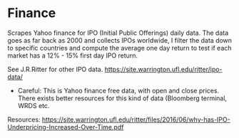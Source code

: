 # Finance

Scrapes Yahoo finance for IPO (Initial Public Offerings) daily data. The data goes as far back as 2000 and collects IPOs worldwide, I filter the data down to specific countries and compute the average one day return to test if each market has a 12% - 15% first day IPO return.

See J.R.Ritter for other IPO data. https://site.warrington.ufl.edu/ritter/ipo-data/

- Careful: This is Yahoo finance free data, with open and close prices. There exists better resources for this kind of data (Bloomberg terminal, WRDS etc.

Resources:
https://site.warrington.ufl.edu/ritter/files/2016/06/why-has-IPO-Underpricing-Increased-Over-Time.pdf
